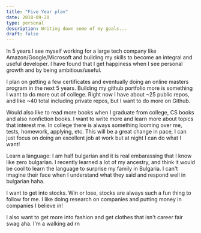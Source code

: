 ```yaml
---
title: "Five Year plan"
date: 2018-09-20
type: personal
description: Writing down some of my goals...
draft: false
---
```


<p>
In 5 years I see myself working for a large tech company like Amazon/Google/Microsoft and building my skills to become an integral and useful developer. I have found that I get happiness when I see personal growth and by being ambitious/useful.
</p>
<p>
I plan on getting a few certificates and eventually doing an online masters program in the next 5 years. Building my github portfolio more is something I want to do more out of college. Right now I have about ~25 public repos, and like ~40 total including private repos, but I want to do more on Github.
</p>

<p>
Would also like to read more books when I graduate from college, CS books and also nonfiction books. I want to write more and learn more about topics that interest me. In college there is always something looming over me, tests, homework, applying, etc. This will be a great change in pace, I can just focus on doing an excellent job at work but at night I can do what I want!
</p>
<p>

Learn a language: I am half bulgarian and it is real embarassing that I know like zero bulgarian. I recently learned a lot of my ancestry, and think it would be cool to learn the language to surprise my family in Bulgaria. I can't imagine their face when I understand what they said and respond well in bulgarian haha.
</p>
<p>
I want to get into stocks. Win or lose, stocks are always such a fun thing to follow for me. I like doing research on companies and putting money in companies I believe in!
</p>
<p>
I also want to get more into fashion and get clothes that isn't career fair swag aha. I'm a walking ad rn
</p>
